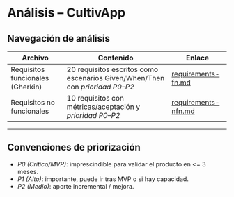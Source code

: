  
# Análisis – CultivApp

## Navegación de análisis

| Archivo | Contenido | Enlace |
|--------|-----------|--------|
| Requisitos funcionales (Gherkin) | 20 requisitos escritos como escenarios Given/When/Then con *prioridad P0–P2* | [requirements-fn.md](./requirements-fn.md) |
| Requisitos no funcionales | 10 requisitos con métricas/aceptación y *prioridad P0–P2* | [requirements-nfn.md](./requirements-nfn.md) |

---

## Convenciones de priorización
- *P0 (Crítico/MVP)*: imprescindible para validar el producto en <= 3 meses.
- *P1 (Alto)*: importante, puede ir tras MVP o si hay capacidad.
- *P2 (Medio)*: aporte incremental / mejora.